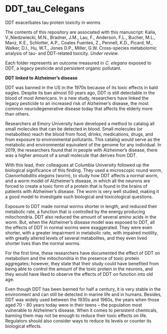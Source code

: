 # DDT_tau_Celegans
DDT exacerbates tau protein toxicity in worms

The contents of this repository are associated with this manuscript:
Kalia, V.,Niedzwiecki, M.N., Bradner, J.M.,  Lau, F., Anderson, F.L., Bucher, M.L., Manz, K.E., Schlotter, A.P., Coates Fuentes, Z., Pennell, K.D., Picard, M.,  Walker, D.I., Hu, W.T., Jones D.P., Miller, G.W. Cross-species metabolomic analysis of tau- and DDT-related toxicity. *Under review*.

Each folder represents an outcome measured in *C. elegans* exposed to DDT, a legacy pesticide and persistent organic pollutant. 

**DDT linked to Alzheimer’s disease**

DDT was banned in the US in the 1970s because of its toxic effects in bald eagles. Despite its ban almost 50 years ago, DDT is still detectable in the blood of most Americans. In a new study, researchers have linked the legacy pesticide to an increased risk of Alzheimer’s disease, the most common neurodegenerative disease today that affects the elderly more than others.

Researchers at Emory University have developed a method to catalog all small molecules that can be detected in blood. Small molecules (or metabolites) reach the blood from food, drinks, medications, drugs, and from exposure to environmental pollutants. This catalog would serve as the metabolic and environmental equivalent of the genome for any individual. In 2019, the researchers found that in people with Alzheimer’s disease, there was a higher amount of a small molecule that derives from DDT. 

With this lead, their colleagues at Columbia University followed up the biological significance of this finding. They used a microscopic round worm, *Caenorhabditis elegans* (worm), to study how DDT affects a normal worm, and a worm model of Alzheimer’s disease, in which all the neurons are forced to create a toxic form of a protein that is found in the brains of patients with Alzheimer’s disease. The worm is very well studied, making it a good model to investigate such biological and toxicological questions.

Exposure to DDT made normal worms shorter in length, and reduced their metabolic rate, a function that is controlled by the energy producing mitochondria. DDT also reduced the amount of several amino acids in the worm. But, when the Alzheimer’s disease model was exposed to DDT, all the effects of DDT in normal worms were exaggerated. They were even shorter, with a greater impairment in metabolic rate, with impaired motility, with greatly altered levels of several metabolites, and they even lived shorter lives than the normal worms.  

For the first time, these researchers have documented the effect of DDT on metabolism and the mitochondria in the presence of toxic protein aggregates; however, they state that their study could have benefited from being able to control the amount of the toxic protein in the neurons, and they would have liked to observe the effects of DDT on function into old age. 

Even though DDT has been banned for half a century, it is very stable in the environment and can still be detected in marine life and in humans. Besides, DDT was widely used between the 1930s and 1960s, the years when those aged 70 - 80 years today were in their teens – the population most vulnerable to Alzheimer’s disease. When it comes to persistent chemicals, banning them may not be enough to reduce their toxic effects on life. Regulators should also consider ways to reduce its levels or counter its biological effects.


